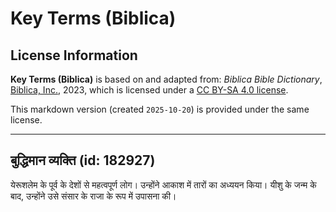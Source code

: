 # Key Terms (Biblica)

## License Information

**Key Terms (Biblica)** is based on and adapted from: _Biblica Bible Dictionary_, [Biblica, Inc.](https://www.biblica.com/), 2023, which is licensed under a [CC BY-SA 4.0 license](https://creativecommons.org/licenses/by-sa/4.0/legalcode.en).

This markdown version (created `2025-10-20`) is provided under the same license.



--------------------------------

## बुद्धिमान व्यक्ति (id: 182927)

येरूशलेम के पूर्व के देशों से महत्वपूर्ण लोग। उन्होंने आकाश में तारों का अध्ययन किया। यीशु के जन्म के बाद, उन्होंने उसे संसार के राजा के रूप में उपासना की।


